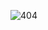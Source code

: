 
![404](https://lizhuo-file.oss-cn-hangzhou.aliyuncs.com/docsify-note/media/gif/404.gif ':size=74% ,-gifcontrol-disabled')

